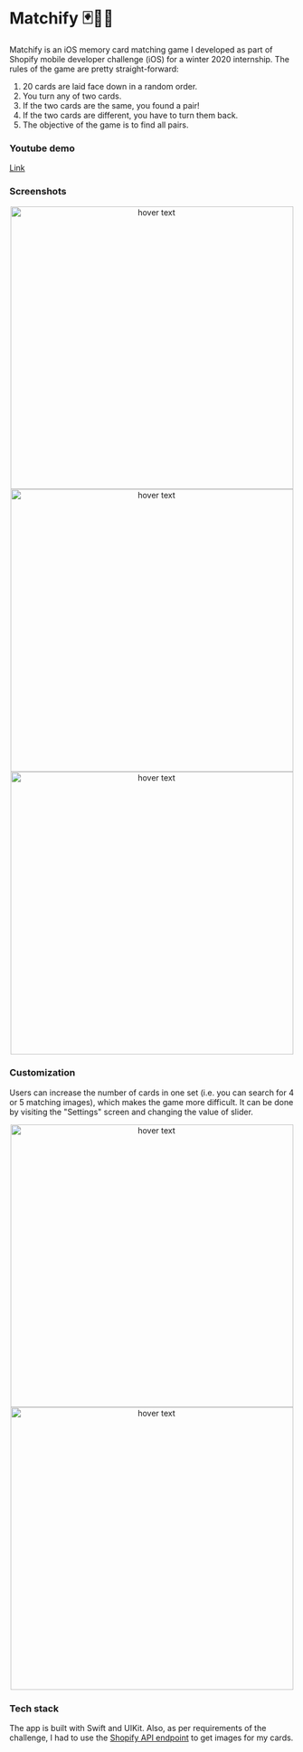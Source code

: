 # Matchify 🃏🤖📱
Matchify is an iOS memory card matching game I developed as part of Shopify mobile developer challenge (iOS) for a winter 2020 internship.
The rules of the game are pretty straight-forward:
1) 20 cards are laid face down in a random order.
2) You turn any of two cards.
3) If the two cards are the same, you found a pair!
4) If the two cards are different, you have to turn them back.
5) The objective of the game is to find all pairs.

### Youtube demo
[Link](https://youtu.be/ZpfQ_ZKMUYE)

### Screenshots
<p align="center">
  <img src="https://i.imgur.com/2yzDceQ.png" height="500" title="hover text">
  <img src="https://i.imgur.com/1070BVS.png" height="500" title="hover text">
  <img src="https://i.imgur.com/rhp8qnu.png" height="500" title="hover text">
</p>

### Customization
Users can increase the number of cards in one set (i.e. you can search for 4 or 5 matching images), which makes the game more difficult. It can be done by visiting the "Settings" screen and changing the value of slider.
<p align="center">
  <img src="https://i.imgur.com/CeEITH2.png" height="500" title="hover text">
  <img src="https://i.imgur.com/nw5nts0.png" height="500" title="hover text">
</p>

### Tech stack
The app is built with Swift and UIKit. Also, as per requirements of the challenge, I had to use the [Shopify API endpoint](https://shopicruit.myshopify.com/admin/products.json?page=1&access_token=c32313df0d0ef512ca64d5b336a0d7c6) to get images for my cards.
